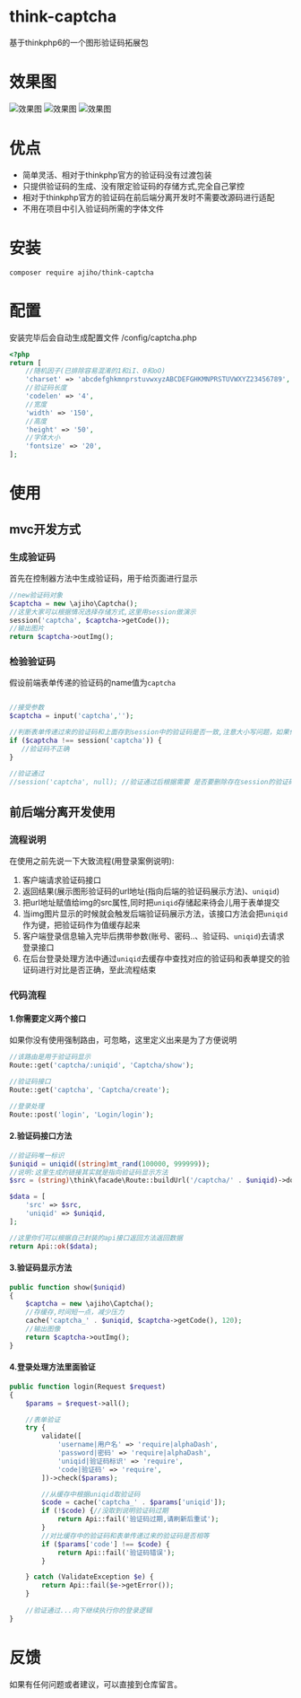 # think-captcha

基于thinkphp6的一个图形验证码拓展包


# 效果图

![效果图](https://img-blog.csdnimg.cn/6a52de7b48ac401c855ff6d5482bc3dc.png)
![效果图](https://img-blog.csdnimg.cn/afadf851243149068aa5f11798976397.png)
![效果图](https://img-blog.csdnimg.cn/041f9d0ed7c2456ca5342baa7f98c1e4.png)


# 优点

- 简单灵活、相对于thinkphp官方的验证码没有过渡包装
- 只提供验证码的生成、没有限定验证码的存储方式,完全自己掌控
- 相对于thinkphp官方的验证码在前后端分离开发时不需要改源码进行适配
- 不用在项目中引入验证码所需的字体文件

# 安装

```
composer require ajiho/think-captcha
```

# 配置

安装完毕后会自动生成配置文件 /config/captcha.php

```php
<?php
return [
    //随机因子(已排除容易混淆的1和iI、0和oO)
    'charset' => 'abcdefghkmnprstuvwxyzABCDEFGHKMNPRSTUVWXYZ23456789',
    //验证码长度
    'codelen' => '4',
    //宽度
    'width' => '150',
    //高度
    'height' => '50',
    //字体大小
    'fontsize' => '20',
];
```


# 使用


## mvc开发方式

### 生成验证码

首先在控制器方法中生成验证码，用于给页面进行显示

```php
//new验证码对象
$captcha = new \ajiho\Captcha();
//这里大家可以根据情况选择存储方式,这里用session做演示
session('captcha', $captcha->getCode());
//输出图片
return $captcha->outImg();
```

### 检验验证码

假设前端表单传递的验证码的name值为`captcha`

```php

//接受参数
$captcha = input('captcha','');

//判断表单传递过来的验证码和上面存到session中的验证码是否一致,注意大小写问题，如果你不想区分大小写，可以统一都转换为小写再对比
if ($captcha !== session('captcha')) {
   //验证码不正确
}

//验证通过
//session('captcha', null); //验证通过后根据需要 是否要删除存在session的验证码

```


## 前后端分离开发使用

### 流程说明

在使用之前先说一下大致流程(用登录案例说明):

1. 客户端请求验证码接口
2. 返回结果(展示图形验证码的url地址(指向后端的验证码展示方法)、`uniqid`)
3. 把url地址赋值给img的src属性,同时把`uniqid`存储起来待会儿用于表单提交
4. 当img图片显示的时候就会触发后端验证码展示方法，该接口方法会把`uniqid`作为键，把验证码作为值缓存起来
5. 客户端登录信息输入完毕后携带参数(账号、密码..、验证码、`uniqid`)去请求登录接口
6. 在后台登录处理方法中通过`uniqid`去缓存中查找对应的验证码和表单提交的验证码进行对比是否正确，至此流程结束

### 代码流程

#### 1.你需要定义两个接口
如果你没有使用强制路由，可忽略，这里定义出来是为了方便说明

```php
//该路由是用于验证码显示
Route::get('captcha/:uniqid', 'Captcha/show');

//验证码接口
Route::get('captcha', 'Captcha/create');

//登录处理
Route::post('login', 'Login/login');
```



#### 2.验证码接口方法
```php
//验证码唯一标识
$uniqid = uniqid((string)mt_rand(100000, 999999));
//说明:这里生成的链接其实就是指向验证码显示方法
$src = (string)\think\facade\Route::buildUrl('/captcha/' . $uniqid)->domain(true);

$data = [
    'src' => $src,
    'uniqid' => $uniqid,
];

//这里你们可以根据自己封装的api接口返回方法返回数据
return Api::ok($data);
```




#### 3.验证码显示方法

```php
public function show($uniqid)
{
 	$captcha = new \ajiho\Captcha();
    //存缓存,时间短一点，减少压力
    cache('captcha_' . $uniqid, $captcha->getCode(), 120);
    //输出图像
    return $captcha->outImg();
}
```


#### 4.登录处理方法里面验证

```php
public function login(Request $request)
{
	$params = $request->all();

    //表单验证
    try {
        validate([
            'username|用户名' => 'require|alphaDash',
            'password|密码' => 'require|alphaDash',
            'uniqid|验证码标识' => 'require',
            'code|验证码' => 'require',
        ])->check($params);

        //从缓存中根据uniqid取验证码
        $code = cache('captcha_' . $params['uniqid']);
        if (!$code) {//没取到说明验证码过期
            return Api::fail('验证码过期,请刷新后重试');
        }
        //对比缓存中的验证码和表单传递过来的验证码是否相等
        if ($params['code'] !== $code) {
            return Api::fail('验证码错误');
        }

    } catch (ValidateException $e) {
        return Api::fail($e->getError());
    }
	
	//验证通过...向下继续执行你的登录逻辑
}
```

# 反馈

如果有任何问题或者建议，可以直接到仓库留言。

